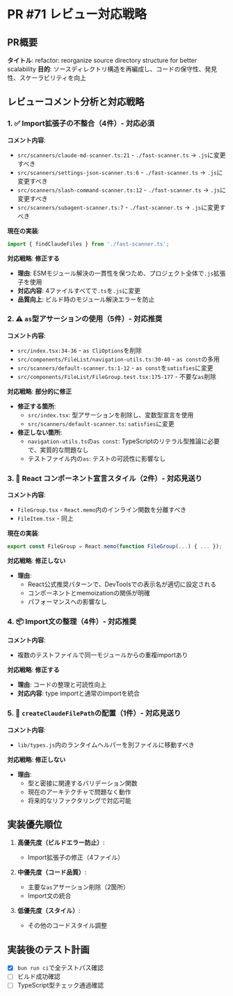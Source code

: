 # PR #71 レビュー対応戦略

## PR概要
**タイトル**: refactor: reorganize source directory structure for better scalability
**目的**: ソースディレクトリ構造を再編成し、コードの保守性、発見性、スケーラビリティを向上

## レビューコメント分析と対応戦略

### 1. ✅ Import拡張子の不整合（4件）- **対応必須**

**コメント内容**: 
- `src/scanners/claude-md-scanner.ts:21` - `./fast-scanner.ts` → `.js`に変更すべき
- `src/scanners/settings-json-scanner.ts:6` - `./fast-scanner.ts` → `.js`に変更すべき  
- `src/scanners/slash-command-scanner.ts:12` - `./fast-scanner.ts` → `.js`に変更すべき
- `src/scanners/subagent-scanner.ts:7` - `./fast-scanner.ts` → `.js`に変更すべき

**現在の実装**: 
```typescript
import { findClaudeFiles } from './fast-scanner.ts';
```

**対応戦略**: **修正する**
- **理由**: ESMモジュール解決の一貫性を保つため、プロジェクト全体で`.js`拡張子を使用
- **対応内容**: 4ファイルすべてで`.ts`を`.js`に変更
- **品質向上**: ビルド時のモジュール解決エラーを防止

### 2. ⚠️ `as`型アサーションの使用（5件）- **対応推奨** 

**コメント内容**:
- `src/index.tsx:34-36` - `as CliOptions`を削除
- `src/components/FileList/navigation-utils.ts:30-40` - `as const`の多用
- `src/scanners/default-scanner.ts:1-12` - `as const`を`satisfies`に変更
- `src/components/FileList/FileGroup.test.tsx:175-177` - 不要な`as`削除

**対応戦略**: **部分的に修正**
- **修正する箇所**:
  - `src/index.tsx`: 型アサーションを削除し、変数型宣言を使用
  - `src/scanners/default-scanner.ts`: `satisfies`に変更
- **修正しない箇所**:  
  - `navigation-utils.ts`の`as const`: TypeScriptのリテラル型推論に必要で、実質的な問題なし
  - テストファイル内の`as`: テストの可読性に影響なし

### 3. 📝 React コンポーネント宣言スタイル（2件）- **対応見送り**

**コメント内容**:
- `FileGroup.tsx` - `React.memo`内のインライン関数を分離すべき
- `FileItem.tsx` - 同上

**現在の実装**:
```typescript
export const FileGroup = React.memo(function FileGroup(...) { ... });
```

**対応戦略**: **修正しない**
- **理由**: 
  - React公式推奨パターンで、DevToolsでの表示名が適切に設定される
  - コンポーネントとmemoizationの関係が明確
  - パフォーマンスへの影響なし

### 4. 📦 Import文の整理（4件）- **対応推奨**

**コメント内容**:
- 複数のテストファイルで同一モジュールからの重複importあり

**対応戦略**: **修正する**
- **理由**: コードの整理と可読性向上
- **対応内容**: type importと通常のimportを統合

### 5. 📂 `createClaudeFilePath`の配置（1件）- **対応見送り**

**コメント内容**:
- `lib/types.js`内のランタイムヘルパーを別ファイルに移動すべき

**対応戦略**: **修正しない**  
- **理由**: 
  - 型と密接に関連するバリデーション関数
  - 現在のアーキテクチャで問題なく動作
  - 将来的なリファクタリングで対応可能

## 実装優先順位

1. **高優先度（ビルドエラー防止）**:
   - Import拡張子の修正（4ファイル）

2. **中優先度（コード品質）**:
   - 主要な`as`アサーション削除（2箇所）
   - Import文の統合

3. **低優先度（スタイル）**:
   - その他のコードスタイル調整

## 実装後のテスト計画
- [x] `bun run ci`で全テストパス確認
- [ ] ビルド成功確認
- [ ] TypeScript型チェック通過確認